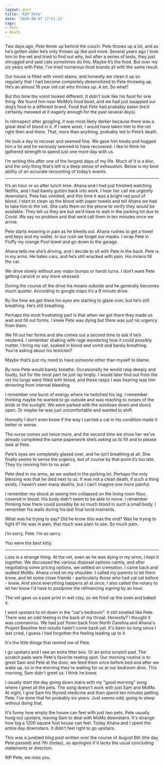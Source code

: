 ```yaml
---
layout: post
title: 'RIP Pete'
date: '2020-08-07 17:41:12'
tags:
- Pets
- Death
---
```


Two days ago, Pete threw up behind the couch. Pete throws up a lot, and as he’s gotten older he’s only thrown up like and more. Several years ago I took him to the vet and tried to find out why, but after a series of tests, they just shrugged and said cats sometimes do this. Maybe it’s the food. But over my six years with Pete, I’ve tried numerous food brands all with the same result.

Our house is filled with vomit stains, and honestly we clean it up so regularly that I had become completely desensitized to Pete throwing up. He’s an almost 16 year old cat who throws up. A lot. So what?

But this time the vomit looked different. It didn’t look like his food for one thing. We found him near MoMo’s food bowl, and we had just swapped our dog’s food to a different brand. Food that Pete had probably eaten (he’d certainly meowed at it eagerly enough for the past several days).

In retrospect after googling, it was most likely darker because there was a great deal of blood in it. If I were wiser, I would have taken him to the vet right then and there. That, more than anything, probably led to Pete’s death.

He took a day to recover and seemed fine. We gave him treats and hugged him a lot and he seriously seemed to have recovered. I like to think he gathered strength to spend just one more day with us.

I’m writing this after one of the longest days of my life. Much of it is a blur, and the only thing that’s left is a deep sense of exhaustion. Below is my best ability of an accurate recounting of today’s events.

---

It’s an hour or so after lunch time. Ahana and I had just finished watching Netflix, and I had barely gotten back into work. I hear her call me urgently downstairs. Pete has vomited, and this time it was a bright red pool of blood. I start to clean up the blood with paper towels and tell Ahana we had to take him to the vet. She calls them on the phone to verify they would be available. They tell us they are but we’d have to wait in the parking lot due to Covid. We say no problem and that we’d call them in ten minutes once we arrive.

Pete starts moaning in pain as he bleeds out. Ahana rushes to get a towel and keys and my wallet. In our rush we forget our masks. I wrap Pete in Fluffy my orange Pool towel and go down to the garage.

Ahana tells me she’s driving, and I decide to sit with Pete in the back. Pete is in my arms. He hates cars, and he’s still wracked with pain. His moans fill the car.

We drive slowly without any major bumps or harsh turns. I don’t want Pete getting carsick or any more stressed.

During the course of the drive his moans subside and he generally becomes much quieter. According to google maps it’s a 9 minute drive.

By the time we get there his eyes are starting to glaze over, but he’s still breathing. He’s still breathing.

Perhaps the most frustrating part is that when we got there they made us wait and fill out forms. I knew Pete was dying but there was just no urgency from them.

We fill out her forms and she comes out a second time to ask if he’s neutered. I remember shaking with rage wondering how it could possibly matter. I bring my cat, soaked in blood and vomit and barely breathing. You’re asking about his testicles?

Maybe that’s just my need to have someone other than myself to blame.

By now Pete would barely breathe. Occasionally he would rasp deeply and loudly, but for the most part he just lay limply. I would later find out from the vet his lungs were filled with blood, and these rasps I was hearing was him drowning from internal bleeding.

I remember one burst of energy where he twitched his leg. I remember thinking maybe he wanted to go outside and was reacting to noises of the birds or the sunlight. We were parked with the windows down and doors open. Or maybe he was just uncomfortable and wanted to shift.

Honestly I don’t even know if the way I carried a cat in his condition made it better or worse.

The nurse comes out twice more, and the second time we show her we’ve already completed the same paperwork she’s asking us to fill and to please look at Pete.

Pete’s eyes are completely glazed over, and he isn’t breathing at all. She finally seems to sense the urgency, but of course by that point it’s too late. They try reviving him to no avail.

Pete died in my arms, as we waited in the parking lot. Perhaps the only blessing was that he died next to us. It was not a clean death, if such a thing exists. I haven’t seen many deaths, but I can’t imagine one more painful.

I remember my shock at seeing him collapsed on the living room floor, covered in blood. His body didn’t seem to be able to move. I remember thinking how there could possibly be so much blood in such a small body. I remember his wails during his last final lucid moments.

What was he trying to say? Did he know this was the end? Was he trying to fight it? He was in pain, that much was plain to see. So much pain.

I’m sorry, Pete. I’m so sorry.

You were the best kitty.

---

Loss is a strange thing. At the vet, even as he was dying in my arms, I kept it together. We discussed the various disposal options calmly, and after negotiating some pricing options, we settled on cremation. I came back and walked MoMo. Ahana cried on my shoulder. I called my parents to let them know, and let some close friends - particularly those who had cat sat before - know. And since everything happens all at once, I also called the notary to let her know I'd have to postpone the refinancing signing by an hour.

The vet gave us a paw print in wet clay, so we fired up the oven and baked it.

I went upstairs to sit down in the "cat's bedroom". It still smelled like Pete. There was an odd feeling in the back of my throat. Honestly? I thought it was coronavirus. We had just flown back from North Carolina and Ahana's Project Baseline test results hadn't come back yet. It's been so long since I last cried, I guess I had forgotten the feeling leading up to it.

It's the little things that remind me of Pete.

I go upstairs and I see an extra litter box. Or an extra scratch pad. The scratch pads were Pete's favorite resting spot. Our morning routine is to greet Sam and Pete at the door; we feed them once before bed and after we wake up, so in the morning they're waiting for us at our bedroom door. This morning, Sam didn't greet us. I think he knew.

I usually start the day going down stairs with my "good morning" song where I greet all the pets. The song doesn't work with just Sam and MoMo. At night, I give Sam his thyroid medicine and then spend ten minutes petting Pete. I've done that for probably six years. Just seems odd, going to sleep without doing that.

It's funny how empty the house can feel with just two pets. Pete usually hung out upstairs, leaving Sam to deal with MoMo downstairs. It's strange how big a 1200 square foot house can feel. Today Ahana and I spent the entire day downstairs. It didn't feel right to go upstairs.

This was a jumbled blog post written over the course of August 6th (the day Pete passed) and 7th (today), so apologies if it lacks the usual concluding statements or direction.

RIP Pete, we miss you.